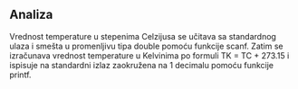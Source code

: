 ## Analiza

Vrednost temperature u stepenima Celzijusa se učitava sa standardnog ulaza i smešta u promenljivu tipa double pomoću funkcije scanf. Zatim se izračunava vrednost temperature u Kelvinima po formuli TK = TC + 273.15 i ispisuje na standardni izlaz zaokružena na 1 decimalu pomoću funkcije printf.
